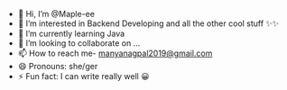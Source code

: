 - 👋 Hi, I’m @Maple-ee
- 👀 I’m interested in Backend Developing and all the other cool stuff ✨✨
- 🌱 I’m currently learning Java
- 💞️ I’m looking to collaborate on ...
- 📫 How to reach me- manyanagpal2019@gmail.com
- 😄 Pronouns: she/ger
- ⚡ Fun fact: I can write really well 😀

<!---
Maple-ee/Maple-ee is a ✨ special ✨ repository because its `README.md` (this file) appears on your GitHub profile.
You can click the Preview link to take a look at your changes.
--->
